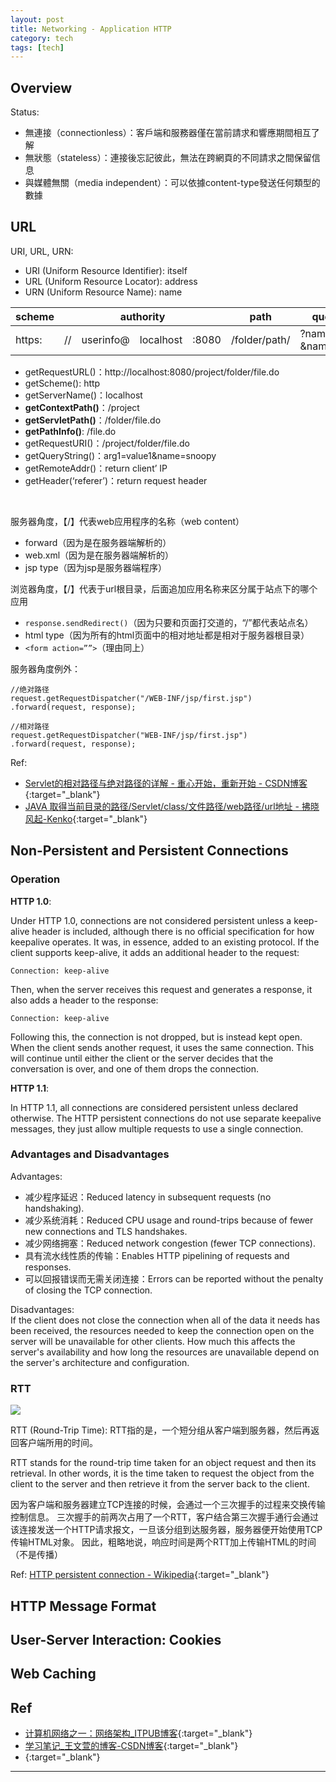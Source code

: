 ```yaml
---
layout: post
title: Networking - Application HTTP
category: tech
tags: [tech]
---
```


## Overview

Status:
- 無連接（connectionless）：客戶端和服務器僅在當前請求和響應期間相互了解
- 無狀態（stateless）：連接後忘記彼此，無法在跨網頁的不同請求之間保留信息
- 與媒體無關（media independent）：可以依據content-type發送任何類型的數據

## URL

URI, URL, URN:
- URI (Uniform Resource Identifier): itself
- URL (Uniform Resource Locator): address
- URN (Uniform Resource Name): name

<table>
    <thead>
        <tr>
            <th>scheme</th>
            <th colspan="4">authority</th>
            <th>path</th>
            <th>query</th>
            <th>fragment</th>
        </tr>
    </thead>
    <tbody>
        <tr>
            <td>https:</td>
            <td>//</td>
            <td>userinfo@</td>
            <td>localhost</td>
            <td>:8080</td>
            <td>/folder/path/</td>
            <td>?name=val<br>&name=val</td>
            <td>#top</td>
        </tr>
    </tbody>
</table>

- getRequestURL()：http://localhost:8080/project/folder/file.do
- getScheme(): http
- getServerName()：localhost
- **getContextPath()**：/project
- **getServletPath()**：/folder/file.do
- **getPathInfo()**: /file.do
- getRequestURI()：/project/folder/file.do
- getQueryString()：arg1=value1&name=snoopy
- getRemoteAddr()：return client’ IP
- getHeader(‘referer’)：return request header

<br>

服务器角度，【/】代表web应用程序的名称（web content）
- forward（因为是在服务器端解析的）
- web.xml（因为是在服务器端解析的）
- jsp type（因为jsp是服务器端程序）

浏览器角度，【/】代表于url根目录，后面追加应用名称来区分属于站点下的哪个应用
- `response.sendRedirect()`（因为只要和页面打交道的，“/”都代表站点名）
- html type（因为所有的html页面中的相对地址都是相对于服务器根目录）
- `<form action=””>`（理由同上）

服务器角度例外：
```
//绝对路径
request.getRequestDispatcher("/WEB-INF/jsp/first.jsp")
.forward(request, response);

//相对路径
request.getRequestDispatcher("WEB-INF/jsp/first.jsp")
.forward(request, response);
```

Ref:
- [Servlet的相对路径与绝对路径的详解 - 重心开始，重新开始 - CSDN博客](https://blog.csdn.net/qq_33642117/article/details/51851433){:target="_blank"}
- [JAVA 取得当前目录的路径/Servlet/class/文件路径/web路径/url地址 - 拂晓风起-Kenko](https://www.cnblogs.com/kenkofox/archive/2011/04/13/2014419.html){:target="_blank"}

## Non-Persistent and Persistent Connections

### Operation

**HTTP 1.0**:

Under HTTP 1.0, connections are not considered persistent unless a keep-alive header is included, although there is no official specification for how keepalive operates. 
It was, in essence, added to an existing protocol. If the client supports keep-alive, it adds an additional header to the request:

```
Connection: keep-alive
```

Then, when the server receives this request and generates a response, it also adds a header to the response:

```
Connection: keep-alive
```

Following this, the connection is not dropped, but is instead kept open. When the client sends another request, it uses the same connection. 
This will continue until either the client or the server decides that the conversation is over, and one of them drops the connection.

**HTTP 1.1**:

In HTTP 1.1, all connections are considered persistent unless declared otherwise. 
The HTTP persistent connections do not use separate keepalive messages, they just allow multiple requests to use a single connection.

### Advantages and Disadvantages

Advantages:
- 减少程序延迟：Reduced latency in subsequent requests (no handshaking).
- 减少系统消耗：Reduced CPU usage and round-trips because of fewer new connections and TLS handshakes.
- 减少网络拥塞：Reduced network congestion (fewer TCP connections).
- 具有流水线性质的传输：Enables HTTP pipelining of requests and responses.
- 可以回报错误而无需关闭连接：Errors can be reported without the penalty of closing the TCP connection.

Disadvantages:<br>
If the client does not close the connection when all of the data it needs has been received, the resources needed to keep the connection open on the server will be unavailable for other clients. 
How much this affects the server's availability and how long the resources are unavailable depend on the server's architecture and configuration.

### RTT

![](http://www.hauchenglee.com/assets/images/tech/300px-HTTP_persistent_connection.svg)

RTT (Round-Trip Time): RTT指的是，一个短分组从客户端到服务器，然后再返回客户端所用的时间。

RTT stands for the round-trip time taken for an object request and then its retrieval.
In other words, it is the time taken to request the object from the client to the server and then retrieve it from the server back to the client.

因为客户端和服务器建立TCP连接的时候，会通过一个三次握手的过程来交换传输控制信息。
三次握手的前两次占用了一个RTT，客户结合第三次握手通行会通过该连接发送一个HTTP请求报文，一旦该分组到达服务器，服务器便开始使用TCP传输HTML对象。
因此，粗略地说，响应时间是两个RTT加上传输HTML的时间（不是传播）

Ref: [HTTP persistent connection - Wikipedia](https://en.wikipedia.org/wiki/HTTP_persistent_connection){:target="_blank"}

## HTTP Message Format



## User-Server Interaction: Cookies



## Web Caching


## Ref

- [计算机网络之一：网络架构_ITPUB博客](http://blog.itpub.net/28624388/viewspace-2213969/){:target="_blank"}
- [学习笔记_王文萱的博客-CSDN博客](https://bit.ly/3os4DDr){:target="_blank"}
- [](){:target="_blank"}

---